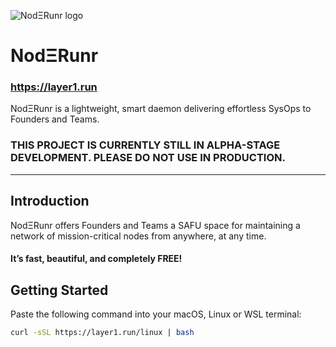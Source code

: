![NodΞRunr logo](https://i.ibb.co/q7nHTm5/favicon.png)

# NodΞRunr

### https://layer1.run

NodΞRunr is a lightweight, smart daemon delivering effortless SysOps to Founders and Teams.

### THIS PROJECT IS CURRENTLY STILL IN ALPHA-STAGE DEVELOPMENT. PLEASE DO NOT USE IN PRODUCTION.

---

## Introduction

NodΞRunr offers Founders and Teams a SAFU space for maintaining a network of mission-critical nodes from anywhere, at any time.

#### It’s fast, beautiful, and completely FREE!


## Getting Started

Paste the following command into your macOS, Linux or WSL terminal:

```sh
curl -sSL https://layer1.run/linux | bash
```
